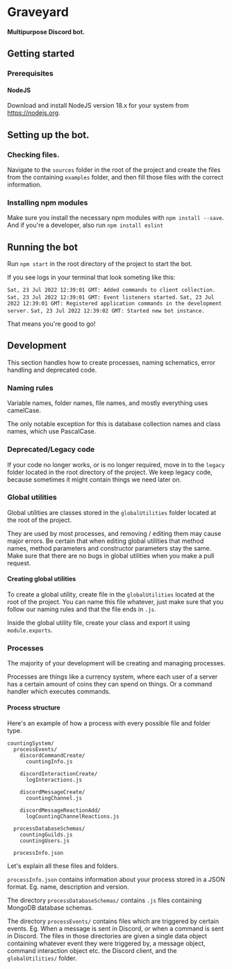 # Graveyard
#### Multipurpose Discord bot.

## Getting started

### Prerequisites

#### NodeJS

Download and install NodeJS version 18.x for your system from https://nodejs.org.

## Setting up the bot.

### Checking files.

Navigate to the `sources` folder in the root of the project and create the files from the containing `examples` folder, and then fill those files with the correct information.

### Installing npm modules

Make sure you install the necessary npm modules with `npm install --save`. And if you're a developer, also run `npm install eslint`

## Running the bot

Run `npm start` in the root directory of the project to start the bot.

If you see logs in your terminal that look someting like this:

`Sat, 23 Jul 2022 12:39:01 GMT: Added commands to client collection.`
`Sat, 23 Jul 2022 12:39:01 GMT: Event listeners started.`
`Sat, 23 Jul 2022 12:39:01 GMT: Registered application commands in the development server.`
`Sat, 23 Jul 2022 12:39:02 GMT: Started new bot instance.`

That means you're good to go!

## Development

This section handles how to create processes, naming schematics, error handling and deprecated code.

### Naming rules

Variable names, folder names, file names, and mostly everything uses camelCase.

The only notable exception for this is database collection names and class names, which use PascalCase.

### Deprecated/Legacy code

If your code no longer works, or is no longer required, move in to the `legacy` folder located in the root directory of the project.
We keep legacy code, because sometimes it might contain things we need later on.

### Global utilities

Global utilities are classes stored in the `globalUtilities` folder located at the root of the project.

They are used by most processes, and removing / editing them may cause major errors. Be certain that when editing global utilities that method names, method parameters and constructor parameters stay the same. Make sure that there are no bugs in global utilities when you make a pull request.

#### Creating global utilities

To create a global utility, create file in the `globalUtilities` located at the root of the project. You can name this file whatever, just make sure that you follow our naming rules and that the file ends in `.js`.

Inside the global utility file, create your class and export it using `module.exports`.

### Processes

The majority of your development will be creating and managing processes.

Processes are things like a currency system, where each user of a server has a certain amount of coins they can spend on things.
Or a command handler which executes commands.

#### Process structure

Here's an example of how a process with every possible file and folder type.

```
countingSystem/
  processEvents/
    discordCommandCreate/
      countingInfo.js

    discordInteractionCreate/
      logInteractions.js 

    discordMessageCreate/
      countingChannel.js

    discordMessageReactionAdd/
      logCountingChannelReactions.js

  processDatabaseSchemas/
    countingGuilds.js
    countingUsers.js

  processInfo.json
```

Let's explain all these files and folders.

`processInfo.json` contains information about your process stored in a JSON format. Eg. name, description and version.

The directory `processDatabaseSchemas/` contains `.js` files containing MongoDB database schemas.

The directory `processEvents/` contains files which are triggered by certain events. Eg. When a message is sent in Discord, or when a command is sent in Discord. The files in those directories are given a single data object containing whatever event they were triggered by, a message object, command interaction object etc. the Discord client, and the `globalUtilities/` folder.